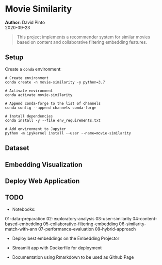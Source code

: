 Movie Similarity
================
**Author:** David Pinto</br>
2020-09-23

> This project implements a recommender system for similar movies based on content and collaborative filtering embedding features.

## Setup

Create a `conda` environment:

```
# Create environment
conda create -n movie-similarity -y python=3.7

# Activate environment
conda activate movie-similarity

# Append conda-forge to the list of channels
conda config --append channels conda-forge

# Install dependencies
conda install -y --file env_requirements.txt

# Add environment to Jupyter
python -m ipykernel install --user --name=movie-similarity
```

## Dataset

## Embedding Visualization

## Deploy Web Application

## TODO

- Notebooks:

01-data-preparation
02-exploratory-analysis
03-user-similarity
04-content-based-embedding
05-collaborative-filtering-embedding
06-similarity-match-with-ann
07-performance-evaluation
08-hybrid-approach

- Deploy best embeddings on the Embedding Projector

- Streamlit app with Dockerfile for deployment

- Documentation using Rmarkdown to be used as Github Page
